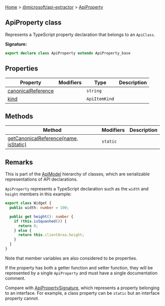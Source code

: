 [Home](./index) &gt; [@microsoft/api-extractor](./api-extractor.md) &gt; [ApiProperty](./api-extractor.apiproperty.md)

## ApiProperty class

Represents a TypeScript property declaration that belongs to an `ApiClass`<!-- -->.

<b>Signature:</b>

```typescript
export declare class ApiProperty extends ApiProperty_base 
```

## Properties

|  Property | Modifiers | Type | Description |
|  --- | --- | --- | --- |
|  [canonicalReference](./api-extractor.apiproperty.canonicalreference.md) |  | `string` |  |
|  [kind](./api-extractor.apiproperty.kind.md) |  | `ApiItemKind` |  |

## Methods

|  Method | Modifiers | Description |
|  --- | --- | --- |
|  [getCanonicalReference(name, isStatic)](./api-extractor.apiproperty.getcanonicalreference.md) | `static` |  |

## Remarks

This is part of the [ApiModel](./api-extractor.apimodel.md) hierarchy of classes, which are serializable representations of API declarations.

`ApiProperty` represents a TypeScript declaration such as the `width` and `height` members in this example:

```ts
export class Widget {
  public width: number = 100;

  public get height(): number {
    if (this.isSquashed()) {
      return 0;
    } else {
      return this.clientArea.height;
    }
  }
}

```
Note that member variables are also considered to be properties.

If the property has both a getter function and setter function, they will be represented by a single `ApiProperty` and must have a single documentation comment.

Compare with [ApiPropertySignature](./api-extractor.apipropertysignature.md)<!-- -->, which represents a property belonging to an interface. For example, a class property can be `static` but an interface property cannot.

